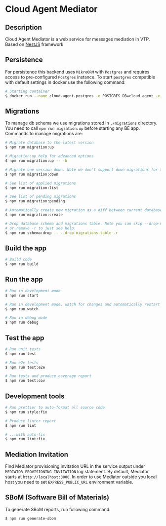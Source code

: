 # Cloud Agent Mediator

## Description

Cloud Agent Mediator is a web service for messages mediation in VTP. Based on [NestJS](https://nestjs.com/) framework

## Persistence

For persistence this backend uses `MikroORM` with `Postgres` and requires access to pre-configured `Postgres` instance.
To start `postgres` compatible with default settings in docker use the following command:

```bash
# Starting container
$ docker run --name cloud-agent-postgres -e POSTGRES_DB=cloud_agent -e POSTGRES_USER=cloud_agent -e POSTGRES_PASSWORD=cloud_agent_password -p 5432:5432 -d postgres
```

## Migrations

To manage db schema we use migrations stored in ```./migrations``` directory.
You need to call ```npm run migration:up``` before starting any BE app.
Commands to manage migrations are:

```bash
# Migrate database to the latest version
$ npm run migration:up

# Migration:up help for advanced options
$ npm run migration:up -- -h

# Migrate one version down. Note we don't support down migrations for the moment and it will fail
$ npm run migration:down

# See list of applied migrations
$ npm run migration:list

# See list of pending migrations
$ npm run migration:pending

# Automatically create new migration as a diff between current database and updated model
$ npm run migration:create

# Drop database schema and migrations table. Note you can skip --drop-migrations-table flag to keep migrations table
# or remove -r to just see help.
$ npm run schema:drop -- --drop-migrations-table -r
```

## Build the app

```bash
# Build code
$ npm run build
```

## Run the app

```bash
# Run in development mode
$ npm run start

# Run in development mode, watch for changes and automatically restart
$ npm run watch

# Run in debug mode
$ npm run debug
```

## Test the app

```bash
# Run unit tests
$ npm run test

# Run e2e tests
$ npm run test:e2e

# Run tests and produce coverage report
$ npm run test:cov
```

## Development tools

```bash
# Run prettier to auto-format all source code
$ npm run style:fix

# Produce linter report
$ npm run lint

# ...with auto-fix
$ npm run lint:fix
```

## Mediation Invitation

Find Mediator provisioning invitation URL in the service output under `MEDIATOR PROVISIONING INVITATION` log statement.
By default, Mediator starts at `http://localhost:3000`. In order to use Mediator outside you local host you need to set `EXPRESS_PUBLIC_URL` environment variable.

## SBoM (Software Bill of Materials)

To generate SBoM reports, run following command: 

```bash
$ npm run generate-sbom
```